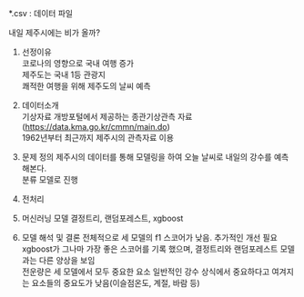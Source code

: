 *.csv : 데이터 파일

내일 제주시에는 비가 올까?  

1. 선정이유  
 코로나의 영향으로 국내 여행 증가  
 제주도는 국내 1등 관광지  
 쾌적한 여행을 위해 제주도의 날씨 예측

2. 데이터소개  
  기상자료 개방포털에서 제공하는 종관기상관측 자료 (https://data.kma.go.kr/cmmn/main.do)  
  1962년부터 최근까지 제주시의 관측자료 이용

3. 문제 정의
 제주시의 데이터를 통해 모델링을 하여 오늘 날씨로 내일의 강수를 예측해본다.  
 분류 모델로 진행  

4. 전처리  
5. 머신러닝 모델
  결정트리, 랜덤포레스트, xgboost  
 
6. 모델 해석 및 결론
 전체적으로 세 모델의 f1 스코어가 낮음. 추가적인 개선 필요  
 xgboost가 그나마 가장 좋은 스코어를 기록 했으며, 결정트리와 랜덤포레스트 모델과는 다른 양상을 보임  
 전운량은 세 모델에서 모두 중요한 요소
 일반적인 강수 상식에서 중요하다고 여겨지는 요소들의 중요도가 낮음(이슬점온도, 계절, 바람 등)
